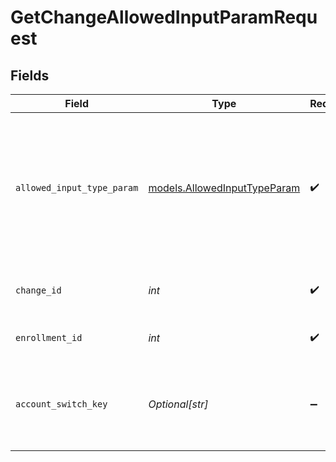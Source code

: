 # GetChangeAllowedInputParamRequest


## Fields

| Field                                                                                                                                                                                                                                                                                                                                                         | Type                                                                                                                                                                                                                                                                                                                                                          | Required                                                                                                                                                                                                                                                                                                                                                      | Description                                                                                                                                                                                                                                                                                                                                                   | Example                                                                                                                                                                                                                                                                                                                                                       |
| ------------------------------------------------------------------------------------------------------------------------------------------------------------------------------------------------------------------------------------------------------------------------------------------------------------------------------------------------------------- | ------------------------------------------------------------------------------------------------------------------------------------------------------------------------------------------------------------------------------------------------------------------------------------------------------------------------------------------------------------- | ------------------------------------------------------------------------------------------------------------------------------------------------------------------------------------------------------------------------------------------------------------------------------------------------------------------------------------------------------------- | ------------------------------------------------------------------------------------------------------------------------------------------------------------------------------------------------------------------------------------------------------------------------------------------------------------------------------------------------------------- | ------------------------------------------------------------------------------------------------------------------------------------------------------------------------------------------------------------------------------------------------------------------------------------------------------------------------------------------------------------- |
| `allowed_input_type_param`                                                                                                                                                                                                                                                                                                                                    | [models.AllowedInputTypeParam](../models/allowedinputtypeparam.md)                                                                                                                                                                                                                                                                                            | :heavy_check_mark:                                                                                                                                                                                                                                                                                                                                            | __Enum__ Found as the last part of `Change.allowedInput[].update` hypermedia URL. See [Change Input Content Type Mapping](ref:change-input-content-type-mapping) for details. Currently supported values include `change-management-info`, `lets-encrypt-challenges`, `post-verification-warnings`, `pre-verification-warnings`, `third-party-csr`.           | third-party-csr                                                                                                                                                                                                                                                                                                                                               |
| `change_id`                                                                                                                                                                                                                                                                                                                                                   | *int*                                                                                                                                                                                                                                                                                                                                                         | :heavy_check_mark:                                                                                                                                                                                                                                                                                                                                            | The change for this enrollment on which to perform the desired operation.                                                                                                                                                                                                                                                                                     | 10000                                                                                                                                                                                                                                                                                                                                                         |
| `enrollment_id`                                                                                                                                                                                                                                                                                                                                               | *int*                                                                                                                                                                                                                                                                                                                                                         | :heavy_check_mark:                                                                                                                                                                                                                                                                                                                                            | Enrollment on which to perform the desired operation.                                                                                                                                                                                                                                                                                                         | 10000                                                                                                                                                                                                                                                                                                                                                         |
| `account_switch_key`                                                                                                                                                                                                                                                                                                                                          | *Optional[str]*                                                                                                                                                                                                                                                                                                                                               | :heavy_minus_sign:                                                                                                                                                                                                                                                                                                                                            | For customers who manage more than one account, this [runs the operation from another account](https://techdocs.akamai.com/developer/docs/manage-many-accounts-with-one-api-client). The Identity and Access Management API provides a [list of available account switch keys](https://techdocs.akamai.com/iam-api/reference/get-client-account-switch-keys). | 1-5C0YLB:1-8BYUX                                                                                                                                                                                                                                                                                                                                              |